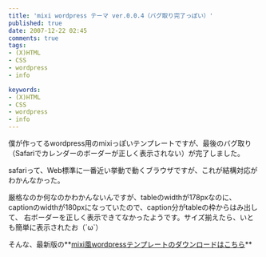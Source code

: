 ```yaml
---
title: 'mixi wordpress テーマ ver.0.0.4（バグ取り完了っぽい）'
published: true
date: 2007-12-22 02:45
comments: true
tags:
- (X)HTML
- CSS
- wordpress
- info

keywords:
- (X)HTML
- CSS
- wordpress
- info
---
```

僕が作ってるwordpress用のmixiっぽいテンプレートですが、最後のバグ取り（Safariでカレンダーのボーダーが正しく表示されない）が完了しました。

safariって、Web標準に一番近い挙動で動くブラウザですが、これが結構対応がわかんなかった。

厳格なのか何なのかわかんないんですが、tableのwidthが178pxなのに、captionのwidthが180pxになっていたので、caption分がtableの枠からはみ出して、 右ボーダーを正しく表示できてなかったようです。サイズ揃えたら、いとも簡単に表示されたお（´ω`）

そんな、最新版の**[mixi風wordpressテンプレートのダウンロードはこちら](http://www.ikepo.com/ "mixi風wordpressテンプレートのダウンロードはこちら")**